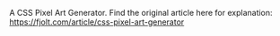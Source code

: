 A CSS Pixel Art Generator. Find the original article here for explanation: https://fjolt.com/article/css-pixel-art-generator